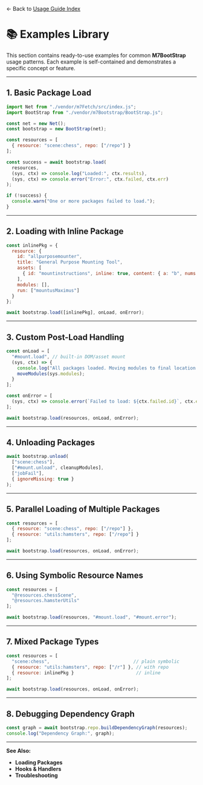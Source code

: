 ← Back to [Usage Guide Index](index.md)

# 📚 Examples Library

This section contains ready-to-use examples for common **M7BootStrap** usage patterns.
Each example is self-contained and demonstrates a specific concept or feature.

---

## 1. Basic Package Load

```js
import Net from "./vendor/m7Fetch/src/index.js";
import BootStrap from "./vendor/m7Bootstrap/BootStrap.js";

const net = new Net();
const bootstrap = new BootStrap(net);

const resources = [
  { resource: "scene:chess", repo: ["/repo"] }
];

const success = await bootstrap.load(
  resources,
  (sys, ctx) => console.log("Loaded:", ctx.results),
  (sys, ctx) => console.error("Error:", ctx.failed, ctx.err)
);

if (!success) {
  console.warn("One or more packages failed to load.");
}
```

---

## 2. Loading with Inline Package

```js
const inlinePkg = {
  resource: {
    id: "allpurposemounter",
    title: "General Purpose Mounting Tool",
    assets: [
      { id: "mountinstructions", inline: true, content: { a: "b", nums: [1, 2, 3] } }
    ],
    modules: [],
    run: ["mountusMaximus"]
  }
};

await bootstrap.load([inlinePkg], onLoad, onError);
```

---

## 3. Custom Post-Load Handling

```js
const onLoad = [
  "#mount.load", // built-in DOM/asset mount
  (sys, ctx) => {
    console.log("All packages loaded. Moving modules to final location.");
    moveModules(sys.modules);
  }
];

const onError = [
  (sys, ctx) => console.error(`Failed to load: ${ctx.failed.id}`, ctx.err)
];

await bootstrap.load(resources, onLoad, onError);
```

---

## 4. Unloading Packages

```js
await bootstrap.unload(
  ["scene:chess"],
  ["#mount.unload", cleanupModules],
  ["jobFail"],
  { ignoreMissing: true }
);
```

---

## 5. Parallel Loading of Multiple Packages

```js
const resources = [
  { resource: "scene:chess", repo: ["/repo"] },
  { resource: "utils:hamsters", repo: ["/repo"] }
];

await bootstrap.load(resources, onLoad, onError);
```

---

## 6. Using Symbolic Resource Names

```js
const resources = [
  "@resources.chessScene",
  "@resources.hamsterUtils"
];

await bootstrap.load(resources, "#mount.load", "#mount.error");
```

---

## 7. Mixed Package Types

```js
const resources = [
  "scene:chess",                               // plain symbolic
  { resource: "utils:hamsters", repo: ["/r"] }, // with repo
  { resource: inlinePkg }                       // inline
];

await bootstrap.load(resources, onLoad, onError);
```

---

## 8. Debugging Dependency Graph

```js
const graph = await bootstrap.repo.buildDependencyGraph(resources);
console.log("Dependency Graph:", graph);
```

---

**See Also:**

* **Loading Packages**
* **Hooks & Handlers**
* **Troubleshooting**
